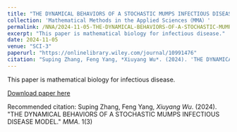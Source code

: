 ```yaml
---
title: "THE DYNAMICAL BEHAVIORS OF A STOCHASTIC MUMPS INFECTIOUS DISEASE MODEL"
collection: 'Mathematical Methods in the Applied Sciences（MMA）'
permalink: /NNA/2024-11-05-THE-DYNAMICAL-BEHAVIORS-OF-A-STOCHASTIC-MUMPS-INFECTIOUS-DISEASE-MODEL
excerpt: "This paper is mathematical biology for infectious disease."
date: 2024-11-05
venue: "SCI-3"
paperurl: "https://onlinelibrary.wiley.com/journal/10991476"
citation: "Suping Zhang, Feng Yang, *Xiuyang Wu*. (2024). 'THE DYNAMICAL BEHAVIORS OF A STOCHASTIC MUMPS INFECTIOUS DISEASE MODEL.' _MMA_. 1(3)"
---
```


This paper is mathematical biology for infectious disease.

[Download paper here](http://academicpages.github.io/files/paper3.pdf)

Recommended citation: Suping Zhang, Feng Yang, *Xiuyang Wu*. (2024). "THE DYNAMICAL BEHAVIORS OF A STOCHASTIC MUMPS INFECTIOUS DISEASE MODEL." _MMA_. 1(3)
